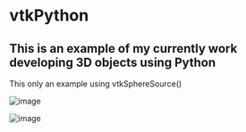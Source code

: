 # vtkPython

## This is an example of my currently work developing 3D objects using Python

This only an example using vtkSphereSource()

![image](https://user-images.githubusercontent.com/57594425/171412201-a7cc286c-f8f9-4af8-aa83-40ec76783a87.png)

![image](https://user-images.githubusercontent.com/57594425/171412262-a17e15b0-9912-46c7-8132-d7c683f844bd.png)
